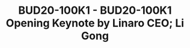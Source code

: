 ---
categories:
- bud20
image:
  featured: 'true'
  path: https://static.linaro.org/connect/bud20/images/BUD20-100K1.png
session_id: BUD20-100K1
session_speakers:
- speaker_bio: Li Gong is a globally experienced technologist and executive, with
    deep background in computer science, research and product development, and open
    source technologies. He has worked in senior leadership roles extensively in the
    US and in Asia, having served as President and COO at Mozilla Corporation, General
    Manager at Microsoft, as well as Distinguished Engineer at Sun Microsystems and
    Distinguished Scientist at SRI International. He graduated from Tsinghua University,
    Beijing, and received a PhD from University of Cambridge. In 1994 he received
    the Leonard G. Abraham Prize given by the IEEE Communications Society for “the
    most significant contribution to technical literature in the field of interest
    of the IEEE.”
  speaker_company: Linaro
  speaker_image: http://avatars.sched.co/3/53/7235639/avatar.jpg.320x320px.jpg?82f
  speaker_name: Li Gong
  speaker_position: CEO
  speaker_role: speaker
session_track: Keynote
tag: session
tags: Keynote
title: BUD20-100K1 - BUD20-100K1 Opening Keynote by Linaro CEO; Li Gong
---